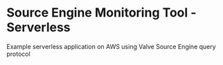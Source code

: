# Source Engine Monitoring Tool - Serverless
Example serverless application on AWS using Valve Source Engine query protocol
